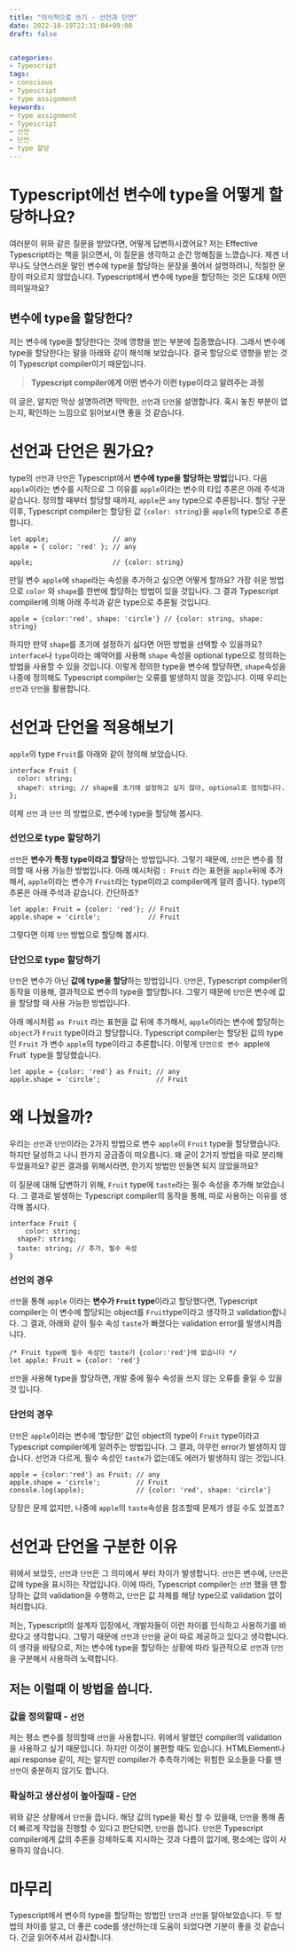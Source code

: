 ```yaml
---
title: "의식적으로 쓰기 - 선언과 단언"
date: 2022-10-19T22:31:04+09:00
draft: false


categories:
- Typescript
tags:
- conscious
- Typescript
- type assignment
keywords:
- type assignment
- Typescript
- 선언
- 단언
- type 할당
---
```


# Typescript에선 변수에 type을 어떻게 할당하나요?

여러분이 위와 같은 질문을 받았다면, 어떻게 답변하시겠어요? 저는 Effective Typescript라는 책을 읽으면서, 이 질문을 생각하고 순간 멍해짐을 느꼈습니다. 제겐 너무나도 당연스러운 말인 변수에 type을 할당하는 문장을 풀어서 설명하려니, 적절한 문장이 떠오르지 않았습니다. Typescript에서  변수에 type을 할당하는 것은 도대체 어떤 의미일까요?

## 변수에 type을 할당한다?

저는 변수에 type을 할당한다는 것에 영향을 받는 부분에 집중했습니다. 그래서 변수에 type을 할당한다는 말을 아래와 같이 해석해 보았습니다. 결국 할당으로 영향을 받는 것이 Typescript compiler이기 때문입니다.

> **Typescript compiler에게 어떤 변수가 이런 type이라고 알려주는 과정**
> 

 이 글은, 알지만 막상 설명하려면 막막한, `선언`과 `단언`을 설명합니다. 혹시 놓친 부분이 없는지, 확인하는 느낌으로 읽어보시면 좋을 것 같습니다.

# 선언과 단언은 뭔가요?

 type의 `선언`과 `단언`은 Typescript에서 **변수에 type을 할당하는 방법**입니다. 다음 `apple`이라는 변수를 시작으로 그 이유를  `apple`이라는 변수의 타입 추론은 아래 주석과 같습니다. 정의할 때부터 할당할 때까지, `apple`은 `any` type으로 추론됩니다. 할당 구문 이후, Typescript compiler는 할당된 값 `{color: string}`을 `apple`의 type으로 추론합니다.

```tsx
let apple;                // any
apple = { color: 'red' }; // any

apple;                    // {color: string}
```

만일 변수 `apple`에 `shape`라는 속성을 추가하고 싶으면 어떻게 할까요? 가장 쉬운 방법으로 `color` 와 `shape`를 한번에 할당하는 방법이 있을 것입니다. 그 결과 Typescript compiler에 의해 아래 주석과 같은 type으로 추론될 것입니다. 

```tsx
apple = {color:'red', shape: 'circle'} // {color: string, shape: string}
```

 하지만 만약 `shape`를 초기에 설정하기 싫다면 어떤 방법을 선택할 수 있을까요? `interface`나 `type`이라는 예약어를 사용해 `shape` 속성을 optional type으로 정의하는 방법을 사용할 수 있을 것입니다. 이렇게 정의한 type을 변수에 할당하면, `shape`속성을 나중에 정의해도 Typescript compiler는 오류를 발생하지 않을 것입니다. 이때 우리는 `선언`과 `단언`을 활용합니다.

# 선언과 단언을 적용해보기

`apple`의 type `Fruit`를 아래와 같이 정의해 보았습니다.

```tsx
interface Fruit {
  color: string;
  shape?: string; // shape를 초기에 설정하고 싶지 않아, optional로 정의합니다.
};
```

이제 `선언` 과 `단언` 의 방법으로, 변수에 type을 할당해 봅시다.

### 선언으로 type 할당하기

`선언`은 **변수가 특정 type이라고 할당**하는 방법입니다. 그렇기 때문에, `선언`은 변수를 정의할 때 사용 가능한 방법입니다. 아래 예시처럼 `: Fruit` 라는 표현을 `apple`뒤에 추가해서, `apple`이라는 변수가 `Fruit`라는 type이라고 compiler에게 알려 줍니다. type의 추론은 아래 주석과 같습니다. 간단하죠?

```tsx
let apple: Fruit = {color: 'red'}; // Fruit
apple.shape = 'circle';            // Fruit
```

그렇다면 이제 `단언` 방법으로 할당해 봅시다.

### 단언으로 type 할당하기

`단언`은 변수가 아닌 **값에 type을 할당**하는 방법입니다. `단언`은, Typescript compiler의 동작을 이용해, 결과적으로 변수의 type을 할당합니다. 그렇기 때문에 `단언`은 변수에 값을 할당할 때 사용 가능한 방법입니다. 

아래 예시처럼 `as Fruit` 라는 표현을 값 뒤에 추가해서, `apple`이라는 변수에 할당하는 `object`가 `Fruit` type이라고 할당합니다. Typescript compiler는 할당된 값의 type인 `Fruit` 가 변수 `apple`의 type이라고 추론합니다. 이렇게 `단언으로 변수 `apple`에 `Fruit` type을 할당했습니다.

```tsx
let apple = {color: 'red'} as Fruit; // any
apple.shape = 'circle';              // Fruit
```

# 왜 나눴을까?

우리는 `선언`과 `단언`이라는 2가지 방법으로 변수 `apple`이 `Fruit` type을 할당했습니다. 하지만 달성하고 나니 한가지 궁금증이 떠오릅니다. 왜 굳이 2가지 방법을 따로 분리해 두었을까요? 같은 결과를 위해서라면, 한가지 방법만 만들면 되지 않았을까요?

이 질문에 대해 답변하기 위해,  `Fruit` type에 `taste`라는 필수 속성을 추가해 보았습니다. 그 결과로 발생하는 Typescript compiler의 동작을 통해, 따로 사용하는 이유를 생각해 봅시다.

```tsx
interface Fruit {
	color: string;
  shape?: string;
  taste: string; // 추가, 필수 속성
}
```

### 선언의 경우

 `선언`을 통해 `apple` 이라는 **변수가 `Fruit` type**이라고 할당했다면, Typescript compiler는 이 변수에 할당되는 object를 `Fruit`type이라고 생각하고 validation합니다. 그 결과, 아래와 같이 필수 속성 `taste`가 빠졌다는 validation error를 발생시켜줍니다.

```tsx
/* Fruit type에 필수 속성인 taste가 {color:'red'}에 없습니다 */
let apple: Fruit = {color: 'red'} 
```

 `선언`을 사용해 type을 할당하면, 개발 중에 필수 속성을 쓰지 않는 오류를 줄일 수 있을 것 입니다.

### 단언의 경우

 `단언`은 `apple`이라는 변수에 ‘할당한’ 값인 object의 type이 `Fruit` type이라고 Typescript compiler에게 알려주는 방법입니다. 그 결과, 아무런 error가 발생하지 않습니다. 선언과 다르게, 필수 속성인 `taste`가 없는데도 에러가 발생하지 않는 것입니다.

```tsx
apple = {color:'red'} as Fruit; // any
apple.shape = 'circle';         // Fruit
console.log(apple);             // {color: 'red', shape: 'circle'}
```

 당장은 문제 없지만, 나중에 `apple`의 `taste`속성을 참조할때 문제가 생길 수도 있겠죠?

# 선언과 단언을 구분한 이유

위에서 보았듯, `선언`과 `단언`은 그 의미에서 부터 차이가 발생합니다. `선언`은 변수에, `단언`은 값에 type을 표시하는 작업입니다. 이에 따라, Typescript compiler는 `선언` 했을 땐 할당하는 값의 validation을 수행하고, `단언`은 값 자체를 해당 type으로 validation 없이 처리합니다.

 저는, Typescript의 설계자 입장에서, 개발자들이 이런 차이를 인식하고 사용하기를 바랐다고 생각합니다. 그렇기 때문에 `선언`과 `단언`을 굳이 따로 제공하고 있다고 생각합니다. 이 생각을 바탕으로, 저는 변수에 type을 할당하는 상황에 따라 일관적으로 `선언`과 `단언`을 구분해서 사용하려 노력합니다.

## 저는 이럴때 이 방법을 씁니다.

### 값을 정의할때 - `선언`

저는 평소 변수를 정의할때 `선언`을 사용합니다. 위에서 말했던 compiler의 validation을 사용하고 싶기 때문입니다. 하지만 이것이 불편할 때도 있습니다. HTMLElement나 api response 같이, 저는 알지만 compiler가 추측하기에는 위험한 요소들을 다룰 땐 `선언`이 충분하지 않기도 합니다.

### 확실하고 생산성이 높아질때 - `단언`

위와 같은 상황에서 `단언`을 씁니다. 해당 값의 type을 확신 할 수 있을때, `단언`을 통해 좀더 빠르게 작업을 진행할 수 있다고 판단되면, `단언`을 씁니다. `단언`은 Typescript compiler에게 값의 추론을 강제하도록 지시하는 것과 다름이 없기에, 평소에는 많이 사용하지 않습니다.

# 마무리

Typescript에서 변수의 type을 할당하는 방법인 `단언`과 `선언`을 알아보았습니다. 두 방법의 차이를 알고, 더 좋은 code를 생산하는데 도움이 되었다면 기분이 좋을 것 같습니다. 긴글 읽어주셔서 감사합니다.